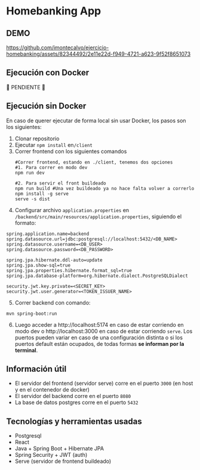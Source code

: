 # Homebanking App

## DEMO
https://github.com/imontecalvo/ejercicio-homebanking/assets/82344492/2e11e22d-f949-4721-a623-9f52f8651073

## Ejecución con Docker
🚧 PENDIENTE 🚧

## Ejecución sin Docker
En caso de querer ejecutar de forma local sin usar Docker, los pasos son los siguientes:
1. Clonar repositorio
2. Ejecutar `npm install` en`/client`
3. Correr frontend con los siguientes comandos
    ```
    #Correr frontend, estando en ./client, tenemos dos opciones
    #1. Para correr en modo dev
    npm run dev

    #2. Para servir el front buildeado
    npm run build #Una vez buildeado ya no hace falta volver a correrlo
    npm install -g serve
    serve -s dist
    ```
4. Configurar archivo `application.properties` en `/backend/src/main/resources/application.properties`, siguiendo el formato:
```
spring.application.name=backend
spring.datasource.url=jdbc:postgresql://localhost:5432/<DB_NAME>
spring.datasource.username=<DB_USER>
spring.datasource.password=<DB_PASSWORD>

spring.jpa.hibernate.ddl-auto=update
spring.jpa.show-sql=true
spring.jpa.properties.hibernate.format_sql=true
spring.jpa.database-platform=org.hibernate.dialect.PostgreSQLDialect

security.jwt.key.private=<SECRET_KEY>
security.jwt.user.generator=<TOKEN_ISSUER_NAME>
``` 
5. Correr backend con comando:
```
mvn spring-boot:run
```
6. Luego acceder a http://localhost:5174 en caso de estar corriendo en modo dev o http://localhost:3000 en caso de estar corriendo `serve`.
Los puertos pueden variar en caso de una configuración distinta o si los puertos default están ocupados, de todas formas **se informan por la terminal**.
    
## Información útil
- El servidor del frontend (servidor serve) corre en el puerto `3000` (en host y en el contenedor de docker)
- El servidor del backend corre en el puerto `8080`
- La base de datos postgres corre en el puerto `5432`

## Tecnologías y herramientas usadas
- Postgresql
- React
- Java + Spring Boot + Hibernate JPA
- Spring Security + JWT (auth)
- Serve (servidor de frontend buildeado)
